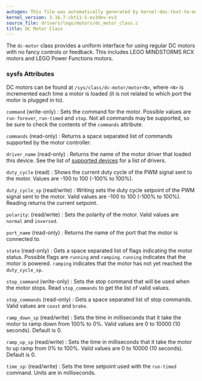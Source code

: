 ```yaml
---
autogen: This file was automatically generated by kernel-doc-text-to-markdown.py
kernel_version: 3.16.7-ckt11-5-ev3dev-ev3
source_file: drivers/lego/motors/dc_motor_class.c
title: DC Motor Class
---
```


The `dc-motor` class provides a uniform interface for using regular DC motors
with no fancy controls or feedback. This includes LEGO MINDSTORMS RCX motors
and LEGO Power Functions motors.

### sysfs Attributes

DC motors can be found at `/sys/class/dc-motor/motor<N>`, where `<N>`
is incremented each time a motor is loaded (it is not related to which port
the motor is plugged in to).

`command` (write-only)
: Sets the command for the motor. Possible values are `run-forever`, `run-timed` and
`stop`. Not all commands may be supported, so be sure to check the contents
of the `commands` attribute.

`commands` (read-only)
: Returns a space separated list of commands supported by the motor
controller.

`driver_name` (read-only)
: Returns the name of the motor driver that loaded this device. See the list
of [supported devices] for a list of drivers.

`duty_cycle` (read)
: Shows the current duty cycle of the PWM signal sent to the motor. Values
are -100 to 100 (-100% to 100%).

`duty_cycle_sp` (read/write)
: Writing sets the duty cycle setpoint of the PWM signal sent to the motor.
Valid values are -100 to 100 (-100% to 100%). Reading returns the current
setpoint.

`polarity`: (read/write)
: Sets the polarity of the motor. Valid values are `normal` and `inversed`.

`port_name` (read-only)
: Returns the name of the port that the motor is connected to.

`state` (read-only)
: Gets a space separated list of flags indicating the motor status. Possible
flags are `running` and `ramping`. `running` indicates that the motor is
powered. `ramping` indicates that the motor has not yet reached the
`duty_cycle_sp`.

`stop_command` (write-only)
: Sets the stop command that will be used when the motor stops. Read
`stop_commands` to get the list of valid values.

`stop_commands` (read-only)
: Gets a space separated list of stop commands. Valid values are `coast`
and `brake`.

`ramp_down_sp` (read/write)
: Sets the time in milliseconds that it take the motor to ramp down from 100%
to 0%. Valid values are 0 to 10000 (10 seconds). Default is 0.

`ramp_up_sp` (read/write)
: Sets the time in milliseconds that it take the motor to up ramp from 0% to
100%. Valid values are 0 to 10000 (10 seconds). Default is 0.

`time_sp`: (read/write)
: Sets the time setpoint used with the `run-timed` command. Units are in
milliseconds.

[supported devices]: /docs/motors/#supported-devices

